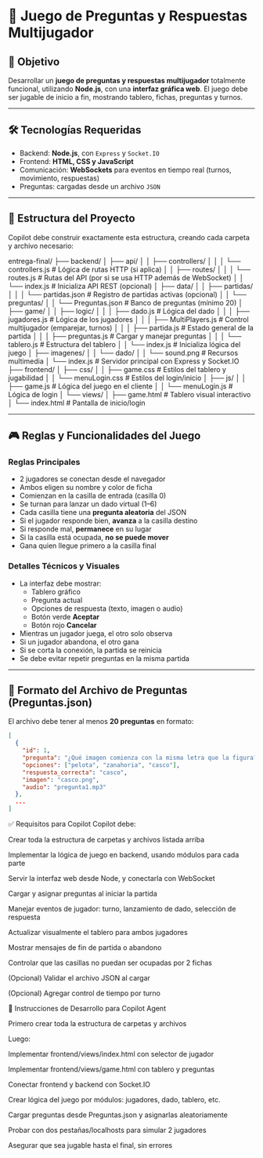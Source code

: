 # 🧠 Juego de Preguntas y Respuestas Multijugador

## 🎯 Objetivo

Desarrollar un **juego de preguntas y respuestas multijugador** totalmente funcional, utilizando **Node.js**, con una **interfaz gráfica web**. El juego debe ser jugable de inicio a fin, mostrando tablero, fichas, preguntas y turnos.

---

## 🛠️ Tecnologías Requeridas

- Backend: **Node.js**, con `Express` y `Socket.IO`
- Frontend: **HTML, CSS y JavaScript**
- Comunicación: **WebSockets** para eventos en tiempo real (turnos, movimiento, respuestas)
- Preguntas: cargadas desde un archivo `JSON`

---

## 📁 Estructura del Proyecto

Copilot debe construir exactamente esta estructura, creando cada carpeta y archivo necesario:

entrega-final/
├── backend/
│ ├── api/
│ │ ├── controllers/
│ │ │ └── controllers.js # Lógica de rutas HTTP (si aplica)
│ │ ├── routes/
│ │ │ └── routes.js # Rutas del API (por si se usa HTTP además de WebSocket)
│ │ └── index.js # Inicializa API REST (opcional)
│ ├── data/
│ │ ├── partidas/
│ │ │ └── partidas.json # Registro de partidas activas (opcional)
│ │ └── preguntas/
│ │ └── Preguntas.json # Banco de preguntas (mínimo 20)
│ ├── game/
│ │ ├── logic/
│ │ │ ├── dado.js # Lógica del dado
│ │ │ ├── jugadores.js # Lógica de los jugadores
│ │ │ ├── MultiPlayers.js # Control multijugador (emparejar, turnos)
│ │ │ ├── partida.js # Estado general de la partida
│ │ │ ├── preguntas.js # Cargar y manejar preguntas
│ │ │ └── tablero.js # Estructura del tablero
│ │ └── index.js # Inicializa lógica del juego
│ ├── imagenes/
│ │ └── dado/
│ │ └── sound.png # Recursos multimedia
│ └── index.js # Servidor principal con Express y Socket.IO
├── frontend/
│ ├── css/
│ │ ├── game.css # Estilos del tablero y jugabilidad
│ │ └── menuLogin.css # Estilos del login/inicio
│ ├── js/
│ │ ├── game.js # Lógica del juego en el cliente
│ │ └── menuLogin.js # Lógica de login
│ └── views/
│ ├── game.html # Tablero visual interactivo
│ └── index.html # Pantalla de inicio/login

---

## 🎮 Reglas y Funcionalidades del Juego

### Reglas Principales

- 2 jugadores se conectan desde el navegador
- Ambos eligen su nombre y color de ficha
- Comienzan en la casilla de entrada (casilla 0)
- Se turnan para lanzar un dado virtual (1–6)
- Cada casilla tiene una **pregunta aleatoria** del JSON
- Si el jugador responde bien, **avanza** a la casilla destino
- Si responde mal, **permanece** en su lugar
- Si la casilla está ocupada, **no se puede mover**
- Gana quien llegue primero a la casilla final

### Detalles Técnicos y Visuales

- La interfaz debe mostrar:
  - Tablero gráfico
  - Pregunta actual
  - Opciones de respuesta (texto, imagen o audio)
  - Botón verde **Aceptar**
  - Botón rojo **Cancelar**
- Mientras un jugador juega, el otro solo observa
- Si un jugador abandona, el otro gana
- Si se corta la conexión, la partida se reinicia
- Se debe evitar repetir preguntas en la misma partida

---

## 📄 Formato del Archivo de Preguntas (Preguntas.json)

El archivo debe tener al menos **20 preguntas** en formato:

```json
[
  {
    "id": 1,
    "pregunta": "¿Qué imagen comienza con la misma letra que la figura?",
    "opciones": ["pelota", "zanahoria", "casco"],
    "respuesta_correcta": "casco",
    "imagen": "casco.png",
    "audio": "pregunta1.mp3"
  },
  ...
]
```

✅ Requisitos para Copilot
Copilot debe:

Crear toda la estructura de carpetas y archivos listada arriba

Implementar la lógica de juego en backend, usando módulos para cada parte

Servir la interfaz web desde Node, y conectarla con WebSocket

Cargar y asignar preguntas al iniciar la partida

Manejar eventos de jugador: turno, lanzamiento de dado, selección de respuesta

Actualizar visualmente el tablero para ambos jugadores

Mostrar mensajes de fin de partida o abandono

Controlar que las casillas no puedan ser ocupadas por 2 fichas

(Opcional) Validar el archivo JSON al cargar

(Opcional) Agregar control de tiempo por turno

🚀 Instrucciones de Desarrollo para Copilot Agent

Primero crear toda la estructura de carpetas y archivos

Luego:

Implementar frontend/views/index.html con selector de jugador

Implementar frontend/views/game.html con tablero y preguntas

Conectar frontend y backend con Socket.IO

Crear lógica del juego por módulos: jugadores, dado, tablero, etc.

Cargar preguntas desde Preguntas.json y asignarlas aleatoriamente

Probar con dos pestañas/localhosts para simular 2 jugadores

Asegurar que sea jugable hasta el final, sin errores
